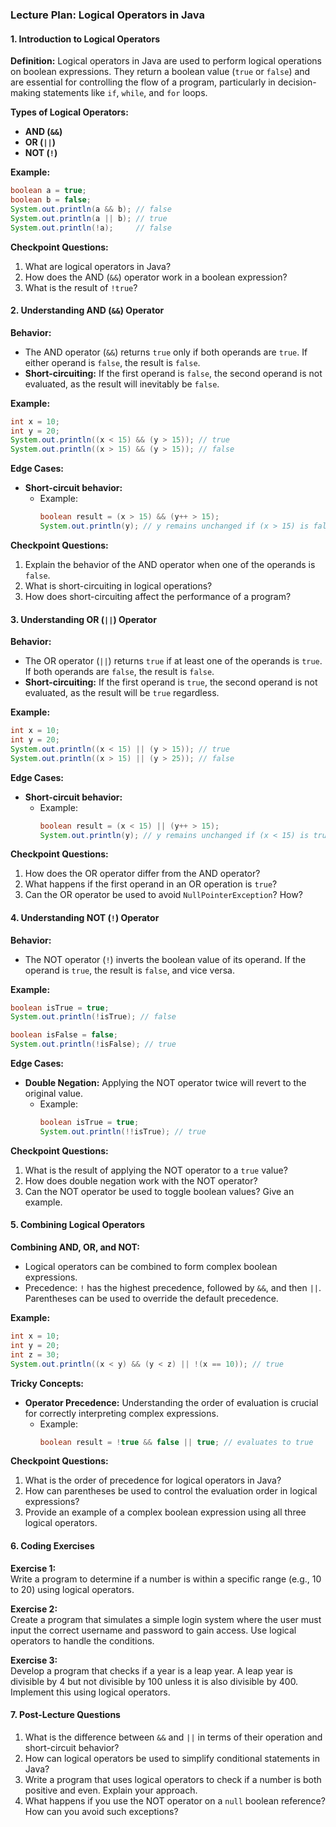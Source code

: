 ### **Lecture Plan: Logical Operators in Java**

#### **1. Introduction to Logical Operators**

**Definition:**
Logical operators in Java are used to perform logical operations on boolean expressions. They return a boolean value (`true` or `false`) and are essential for controlling the flow of a program, particularly in decision-making statements like `if`, `while`, and `for` loops.

**Types of Logical Operators:**
- **AND (`&&`)**
- **OR (`||`)**
- **NOT (`!`)**

**Example:**
```java
boolean a = true;
boolean b = false;
System.out.println(a && b); // false
System.out.println(a || b); // true
System.out.println(!a);     // false
```

**Checkpoint Questions:**
1. What are logical operators in Java?
2. How does the AND (`&&`) operator work in a boolean expression?
3. What is the result of `!true`?

#### **2. Understanding AND (`&&`) Operator**

**Behavior:**
- The AND operator (`&&`) returns `true` only if both operands are `true`. If either operand is `false`, the result is `false`.
- **Short-circuiting:** If the first operand is `false`, the second operand is not evaluated, as the result will inevitably be `false`.

**Example:**
```java
int x = 10;
int y = 20;
System.out.println((x < 15) && (y > 15)); // true
System.out.println((x > 15) && (y > 15)); // false
```

**Edge Cases:**
- **Short-circuit behavior:**
  - Example:
    ```java
    boolean result = (x > 15) && (y++ > 15);
    System.out.println(y); // y remains unchanged if (x > 15) is false
    ```

**Checkpoint Questions:**
1. Explain the behavior of the AND operator when one of the operands is `false`.
2. What is short-circuiting in logical operations?
3. How does short-circuiting affect the performance of a program?

#### **3. Understanding OR (`||`) Operator**

**Behavior:**
- The OR operator (`||`) returns `true` if at least one of the operands is `true`. If both operands are `false`, the result is `false`.
- **Short-circuiting:** If the first operand is `true`, the second operand is not evaluated, as the result will be `true` regardless.

**Example:**
```java
int x = 10;
int y = 20;
System.out.println((x < 15) || (y > 15)); // true
System.out.println((x > 15) || (y > 25)); // false
```

**Edge Cases:**
- **Short-circuit behavior:**
  - Example:
    ```java
    boolean result = (x < 15) || (y++ > 15);
    System.out.println(y); // y remains unchanged if (x < 15) is true
    ```

**Checkpoint Questions:**
1. How does the OR operator differ from the AND operator?
2. What happens if the first operand in an OR operation is `true`?
3. Can the OR operator be used to avoid `NullPointerException`? How?

#### **4. Understanding NOT (`!`) Operator**

**Behavior:**
- The NOT operator (`!`) inverts the boolean value of its operand. If the operand is `true`, the result is `false`, and vice versa.

**Example:**
```java
boolean isTrue = true;
System.out.println(!isTrue); // false

boolean isFalse = false;
System.out.println(!isFalse); // true
```

**Edge Cases:**
- **Double Negation:** Applying the NOT operator twice will revert to the original value.
  - Example:
    ```java
    boolean isTrue = true;
    System.out.println(!!isTrue); // true
    ```

**Checkpoint Questions:**
1. What is the result of applying the NOT operator to a `true` value?
2. How does double negation work with the NOT operator?
3. Can the NOT operator be used to toggle boolean values? Give an example.

#### **5. Combining Logical Operators**

**Combining AND, OR, and NOT:**
- Logical operators can be combined to form complex boolean expressions.
- Precedence: `!` has the highest precedence, followed by `&&`, and then `||`. Parentheses can be used to override the default precedence.

**Example:**
```java
int x = 10;
int y = 20;
int z = 30;
System.out.println((x < y) && (y < z) || !(x == 10)); // true
```

**Tricky Concepts:**
- **Operator Precedence:** Understanding the order of evaluation is crucial for correctly interpreting complex expressions.
  - Example:
    ```java
    boolean result = !true && false || true; // evaluates to true
    ```

**Checkpoint Questions:**
1. What is the order of precedence for logical operators in Java?
2. How can parentheses be used to control the evaluation order in logical expressions?
3. Provide an example of a complex boolean expression using all three logical operators.

#### **6. Coding Exercises**

**Exercise 1:**  
Write a program to determine if a number is within a specific range (e.g., 10 to 20) using logical operators.

**Exercise 2:**  
Create a program that simulates a simple login system where the user must input the correct username and password to gain access. Use logical operators to handle the conditions.

**Exercise 3:**  
Develop a program that checks if a year is a leap year. A leap year is divisible by 4 but not divisible by 100 unless it is also divisible by 400. Implement this using logical operators.

#### **7. Post-Lecture Questions**

1. What is the difference between `&&` and `||` in terms of their operation and short-circuit behavior?
2. How can logical operators be used to simplify conditional statements in Java?
3. Write a program that uses logical operators to check if a number is both positive and even. Explain your approach.
4. What happens if you use the NOT operator on a `null` boolean reference? How can you avoid such exceptions?
